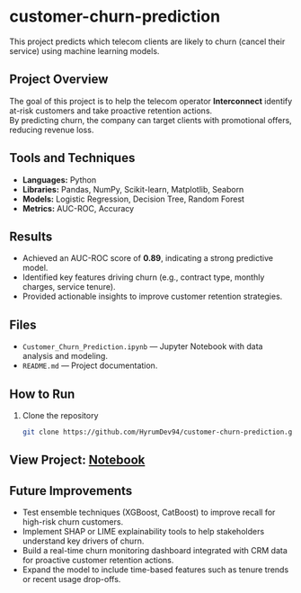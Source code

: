 # customer-churn-prediction

This project predicts which telecom clients are likely to churn (cancel their service) using machine learning models.

## Project Overview
The goal of this project is to help the telecom operator **Interconnect** identify at-risk customers and take proactive retention actions.  
By predicting churn, the company can target clients with promotional offers, reducing revenue loss.

## Tools and Techniques
- **Languages:** Python  
- **Libraries:** Pandas, NumPy, Scikit-learn, Matplotlib, Seaborn  
- **Models:** Logistic Regression, Decision Tree, Random Forest  
- **Metrics:** AUC-ROC, Accuracy

## Results
- Achieved an AUC-ROC score of **0.89**, indicating a strong predictive model.  
- Identified key features driving churn (e.g., contract type, monthly charges, service tenure).  
- Provided actionable insights to improve customer retention strategies.

## Files
- `Customer_Churn_Prediction.ipynb` — Jupyter Notebook with data analysis and modeling.
- `README.md` — Project documentation.

## How to Run
1. Clone the repository  
   ```bash
   git clone https://github.com/HyrumDev94/customer-churn-prediction.git

## View Project: [Notebook](https://github.com/HyrumDev94/customer-churn-prediction/blob/main/notebook.ipynb)

## Future Improvements

- Test ensemble techniques (XGBoost, CatBoost) to improve recall for high-risk churn customers.  
- Implement SHAP or LIME explainability tools to help stakeholders understand key drivers of churn.  
- Build a real-time churn monitoring dashboard integrated with CRM data for proactive customer retention actions.  
- Expand the model to include time-based features such as tenure trends or recent usage drop-offs.
